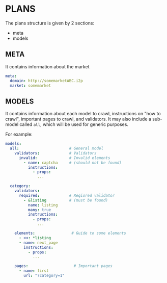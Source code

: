 # PLANS

The plans structure is given by 2 sections:

- meta
- models

## META

It contains information about the market

```yaml
meta:
  domain: http://somemarketABC.i2p
  market: somemarket
```

## MODELS

It contains information about each model to crawl, instructions on "how to crawl", important pages to crawl, and validators.
It may also include a sub-model called `all`, which will be used for generic purposes.

For example:

```yaml
models:
  all:                      # General model
    validators:             # Validators
      invalid:              # Invalid elements
        - name: captcha     # (should not be found)
          instructions:
            - props:
              ...

  category:
    validators:
      required:             # Reqiored validator
        - &listing          # (must be found)
          name: listing
          many: true
          instructions:
            - props:
              ...

    elements:                # Guide to some elements
      - <<: *listing
      - name: next_page
        instructions:
          - props:
            ...

    pages:                    # Important pages
      - name: first
        url: "?category=1"

```
